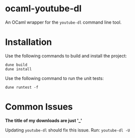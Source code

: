 # ocaml-youtube-dl
An OCaml wrapper for the `youtube-dl` command line tool.

# Installation
Use the following commands to build and install the project:

    dune build
    dune install

Use the following command to run the unit tests:

    dune runtest -f

# Common Issues

**The title of my downloads are just '_'**

Updating `youtube-dl` should fix this issue. Run: `youtube-dl -U`
